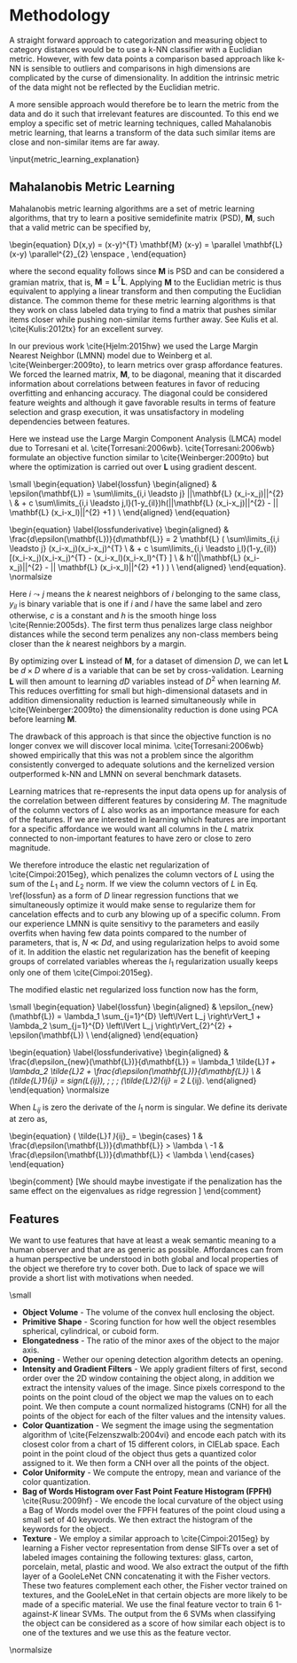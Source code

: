 # Methodology
A straight forward approach to categorization and measuring object to category distances would be to use a k-NN classifier with a Euclidian metric. However, with few data points a comparison based approach like k-NN is sensible to outliers and comparisons in high dimensions are complicated by the curse of dimensionality. In addition the intrinsic metric of the data might not be reflected by the Euclidian metric.

A more sensible approach would therefore be to learn the metric from the data and do it such that irrelevant features are discounted. To this end we employ a specific set of metric learning techniques, called Mahalanobis metric learning, that learns a transform of the data such similar items are close and non-similar items are far away.

\input{metric_learning_explanation}

## Mahalanobis Metric Learning
Mahalanobis metric learning algorithms are a set of metric learning algorithms, that try to learn a positive semidefinite matrix (PSD), $\mathbf{M}$, such that a valid metric can be specified by,
 
 \begin{equation}
	D(x,y) = (x-y)^{T} \mathbf{M} (x-y) = \parallel \mathbf{L}(x-y) \parallel^{2}_{2} \enspace ,
\end{equation}

where the second equality follows since $\mathbf{M}$ is PSD and can be considered a gramian matrix, that is, $\mathbf{M}=\mathbf{L}^{T}\mathbf{L}$. Applying $\mathbf{M}$ to the Euclidian metric is thus equivalent to applying a linear transform and then computing the Euclidian distance. The common theme for these metric learning algorithms is that they work on class labeled data trying to find a matrix that pushes similar items closer while pushing non-similar items further away. See Kulis et al. \cite{Kulis:2012tx} for an excellent survey. 

In our previous work \cite{Hjelm:2015hw} we used the Large Margin Nearest Neighbor (LMNN) model due to Weinberg et al. \cite{Weinberger:2009to}, to learn metrics over grasp affordance features. We forced the learned matrix, $\mathbf{M}$, to be diagonal, meaning that it discarded information about correlations between features in favor of reducing overfitting and enhancing accuracy. The diagonal could be considered feature weights and although it gave favorable results in terms of feature selection and grasp execution, it was unsatisfactory in modeling dependencies between features. 

Here we instead use the Large Margin Component Analysis (LMCA) model due to Torresani et al. \cite{Torresani:2006wb}. \cite{Torresani:2006wb} formulate an objective function similar to \cite{Weinberger:2009to} but where the optimization is carried out over $\mathbf{L}$ using gradient descent. 

\small 
\begin{equation}
\label{lossfun}
\begin{aligned}
& \epsilon(\mathbf{L}) = \sum\limits_{i,i \leadsto j} ||\mathbf{L} (x_i-x_j)||^{2}  \\
&  + c \sum\limits_{i,i \leadsto j,l}(1-y_{il})h(||\mathbf{L} (x_i-x_j)||^{2} - || \mathbf{L} (x_i-x_l)||^{2} +1 )  \\
\end{aligned}
\end{equation}

\begin{equation}
\label{lossfunderivative}
\begin{aligned}
& \frac{d\epsilon(\mathbf{L})}{d\mathbf{L}} = 2 \mathbf{L} ( \sum\limits_{i,i \leadsto j} (x_i-x_j)(x_i-x_j)^{T}  \\
&  + c \sum\limits_{i,i \leadsto j,l}(1-y_{il}) [(x_i-x_j)(x_i-x_j)^{T} - (x_i-x_l)(x_i-x_l)^{T} ]  \\
& h'(||\mathbf{L} (x_i-x_j)||^{2} - || \mathbf{L} (x_i-x_l)||^{2} +1 ) ) \\
\end{aligned}
\end{equation}.
\normalsize

Here $i \leadsto j$ means the $k$ nearest neighbors of $i$ belonging to the same class, $y_{il}$ is binary variable that is one if $i$ and $l$ have the same label and zero otherwise, $c$ is a constant and  $h$ is the smooth hinge loss \cite{Rennie:2005ds}. The first term thus penalizes large class neighbor distances while the second term penalizes any non-class members being closer than the $k$ nearest neighbors by a margin.

By optimizing over $\mathbf{L}$ instead of $\mathbf{M}$, for a dataset of dimension $D$, we can let $\mathbf{L}$ be $d \times D$ where $d$ is a variable that can be set by cross-validation. Learning $\mathbf{L}$ will then amount to learning $dD$ variables instead of $D^2$ when learning $M$. This reduces overfitting for small but high-dimensional datasets and in addition  dimensionality reduction is learned simultaneously while in \cite{Weinberger:2009to} the dimensionality reduction is done using PCA before learning $\mathbf{M}$. 

The drawback of this approach is that since the objective function is no longer convex we will discover local minima. \cite{Torresani:2006wb} showed empirically that this was not a problem since the algorithm consistently converged to adequate solutions and the kernelized version outperformed k-NN and LMNN on several benchmark datasets.

Learning matrices that re-represents the input data opens up for analysis of the correlation between different features by considering $M$. The magnitude of the column vectors of $L$ also works as an importance measure for each of the features. If we are interested in learning which features are important for a specific affordance we would want all columns in the $L$ matrix connected to non-important features to have zero or close to zero magnitude. 

We therefore introduce the elastic net regularization of \cite{Cimpoi:2015eg}, which penalizes the column vectors of $L$ using the sum of the $L_1$ and $L_2$ norm. If we view the column vectors of $L$ in Eq. \ref{lossfun} as a form of $D$ linear regression functions that we simultaneously optimize it would make sense to regularize them for cancelation effects and to curb any blowing up of a specific column. From our experience LMNN is quite sensitivy to the parameters and easily overfits when having few data points compared to the number of parameters, that is, $N \ll Dd$, and using regularization helps to avoid some of it. In addition the elastic net regularization has the benefit of keeping groups of correlated variables whereas the $l_1$ regularization usually keeps only one of them \cite{Cimpoi:2015eg}.  

The modified elastic net regularized loss function now has the form,

\small 
\begin{equation}
\label{lossfun}
\begin{aligned}
& \epsilon_{new}(\mathbf{L}) = \lambda_1 \sum_{j=1}^{D} \left\lVert L_j  \right\rVert_1 + \lambda_2 \sum_{j=1}^{D} \left\lVert L_j  \right\rVert_{2}^{2} +   \epsilon(\mathbf{L}) \\
\end{aligned}
\end{equation}

\begin{equation}
\label{lossfunderivative}
\begin{aligned}
& \frac{d\epsilon_{new}(\mathbf{L})}{d\mathbf{L}} =   \lambda_1  \tilde{L}_1 + \lambda_2  \tilde{L}_2 + \frac{d\epsilon(\mathbf{L})}{d\mathbf{L}} \\
& (\tilde{L}_1)_{ij} = sign(L_{ij}), \; \; \; (\tilde{L}_2)_{ij} = 2 L_{ij}.
\end{aligned}
\end{equation}
\normalsize

When $L_{ij}$ is zero the derivate of the $l_1$ norm is singular. We define its derivate at zero as,

\begin{equation}
 ( \tilde{L}_1 )_{ij}_ =
  \begin{cases}
    1   & \frac{d\epsilon(\mathbf{L})}{d\mathbf{L}} > \lambda \\
    -1  & \frac{d\epsilon(\mathbf{L})}{d\mathbf{L}} < \lambda \\
  \end{cases}
\end{equation}

\begin{comment}
[We should maybe investigate if the penalization has the same effect on the eigenvalues as ridge regression ]
\end{comment}


## Features
We want to use features that have at least a weak semantic meaning to a human observer and that are as generic as possible. Affordances can from a human perspective be understood in both global and local properties of the object we therefore try to cover both. Due to lack of space we will provide a short list with motivations when needed.

\small

* **Object Volume** - The volume of the convex hull enclosing the object.
* **Primitive Shape** - Scoring function for how well the object resembles spherical, cylindrical, or cuboid form.
* **Elongatedness** - The ratio of the minor axes of the object to the major axis. 
* **Opening** - Wether our opening detection algorithm detects an opening.
* **Intensity and Gradient Filters** - We apply gradient filters of first, second order over the 2D window containing the object along, in addition we extract the intensity values of the image. Since pixels correspond to the points on the point cloud of the object we map the values on to each point. We then compute a count normalized histograms (CNH) for all the points of the object for each of the filter values and the intensity values.
* **Color Quantization** - We segment the image using the segmentation algorithm of \cite{Felzenszwalb:2004vi} and encode each patch with its closest color from a chart of 15 different colors, in CIELab space. Each point in the point cloud of the object thus gets a quantized color assigned to it. We then form a CNH over all the points of the object.  
* **Color Uniformity** - We compute the entropy, mean and variance of the color quantization.
* **Bag of Words Histogram over Fast Point Feature Histogram (FPFH)** \cite{Rusu:2009hf} - We encode the local curvature of the object using a Bag of Words model over the FPFH features of the point cloud using a small set of 40 keywords. We then extract the histogram of the keywords for the object. 
* **Texture** - We employ a similar approach to \cite{Cimpoi:2015eg} by learning a Fisher vector representation from dense SIFTs over a set of labeled images containing the following textures: glass, carton, porcelain, metal, plastic and wood. We also extract the output of the fifth layer of a GooleLeNet CNN concatenating it with the Fisher vectors. These two features complement each other, the Fisher vector trained on textures, and the GooleLeNet in that certain objects are more likely to be made of a specific material. We use the final feature vector to train 6 1-against-$K$ linear SVMs. The output from the 6 SVMs when classifying the object can be considered as a score of how similar each object is to one of the textures and we use this as the feature vector. 

\normalsize


